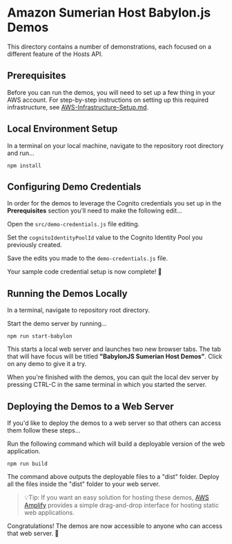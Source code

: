# Amazon Sumerian Host Babylon.js Demos

This directory contains a number of demonstrations, each focused on a different feature of the Hosts API.

## Prerequisites

Before you can run the demos, you will need to set up a few thing in your AWS account. For step-by-step instructions on setting up this required infrastructure, see [AWS-Infrastructure-Setup.md](AWS-Infrastructure-Setup.md).

## Local Environment Setup

In a terminal on your local machine, navigate to the repository root directory and run...

```
npm install
```

## Configuring Demo Credentials

In order for the demos to leverage the Cognito credentials you set up in the **Prerequisites** section you'll need to make the following edit...

Open the `src/demo-credentials.js` file editing.

Set the `cognitoIdentityPoolId` value to the Cognito Identity Pool you previously created. 

Save the edits you made to the `demo-credentials.js` file.

Your sample code credential setup is now complete! 🎉

## Running the Demos Locally

In a terminal, navigate to repository root directory.

Start the demo server by running...

```
npm run start-babylon
```

This starts a local web server and launches two new browser tabs. The tab that will have focus will be titled **"BabylonJS Sumerian Host Demos"**. Click on any demo to give it a try.

When you're finished with the demos, you can quit the local dev server by pressing CTRL-C in the same terminal in which you started the server.

## Deploying the Demos to a Web Server

If you'd like to deploy the demos to a web server so that others can access them follow these steps...

Run the following command which will build a deployable version of the web application.

```
npm run build
```

The command above outputs the deployable files to a "dist" folder. Deploy all the files inside the "dist" folder to your web server.

> 💡Tip: If you want an easy solution for hosting these demos, [AWS Amplify](https://aws.amazon.com/amplify) provides a simple drag-and-drop interface for hosting static web applications.

Congratulations! The demos are now accessible to anyone who can access that web server. 🎉
